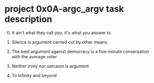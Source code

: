 # project 0x0A-argc_argv task description

0. It ain't what they call you, it's what you answer to 

1. Silence is argument carried out by other means 

2. The best argument against democracy is a five-minute conversation with the average voter 

3. Neither irony nor sarcasm is argument 

4. To infinity and beyond 
